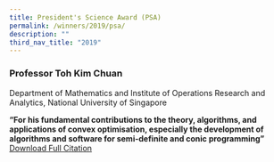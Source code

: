 ```yaml
---
title: President's Science Award (PSA)
permalink: /winners/2019/psa/
description: ""
third_nav_title: "2019"
---
```

### **Professor Toh Kim Chuan**

Department of Mathematics and Institute of Operations Research and Analytics, National University of Singapore<b>
	
“For his fundamental contributions to the theory, algorithms, and applications of convex optimisation, especially the development of algorithms and software for semi-definite and conic programming”</b>
 [Download Full Citation](/files/Citations/2019/2019%20PSA%20Prof%20Toh%20Kim%20Chuan-citation.pdf)
<br><br><br>